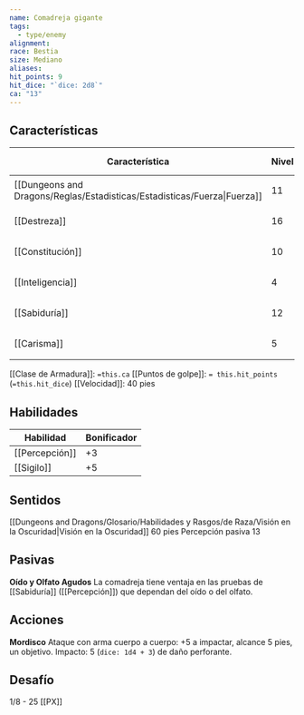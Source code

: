 ```yaml
---
name: Comadreja gigante
tags:
  - type/enemy
alignment: 
race: Bestia
size: Mediano
aliases: 
hit_points: 9
hit_dice: "`dice: 2d8`"
ca: "13"
---
```


## Características

| Característica                                                           | Nivel | Bonificador | Lanzar dado      |
| ------------------------------------------------------------------------ | ----- | ----------- | ---------------- |
| [[Dungeons and Dragons/Reglas/Estadisticas/Estadisticas/Fuerza\|Fuerza]] | 11    | 0           | `dice: 1d20 + 0` |
| [[Destreza]]                                                             | 16    | 3           | `dice: 1d20 + 0` |
| [[Constitución]]                                                         | 10    | 0           | `dice: 1d20 + 0` |
| [[Inteligencia]]                                                         | 4     | -3          | `dice: 1d20 + 0` |
| [[Sabiduría]]                                                            | 12    | 1           | `dice: 1d20 + 0` |
| [[Carisma]]                                                              | 5     | -3          | `dice: 1d20 + 0` |

[[Clase de Armadura]]: `=this.ca`
[[Puntos de golpe]]: `= this.hit_points` (`=this.hit_dice`)
[[Velocidad]]: 40 pies

## Habilidades

| Habilidad      | Bonificador |
| -------------- | ----------- |
| [[Percepción]] | +3          |
| [[Sigilo]]     | +5          |

## Sentidos

[[Dungeons and Dragons/Glosario/Habilidades y Rasgos/de Raza/Visión en la Oscuridad|Visión en la Oscuridad]] 60 pies
Percepción pasiva 13

## Pasivas

**Oído y Olfato Agudos**
La comadreja tiene ventaja en las pruebas de [[Sabiduría]] ([[Percepción]]) que dependan del oído o del olfato. 

## Acciones

**Mordisco**
Ataque con arma cuerpo a cuerpo: +5 a impactar, alcance 5 pies, un objetivo. Impacto: 5 (`dice: 1d4 + 3`) de daño perforante.

## Desafío

1/8 - 25 [[PX]]
